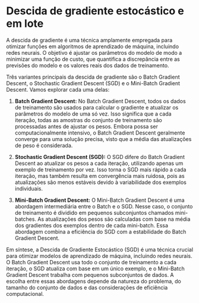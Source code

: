 # Descida de gradiente estocástico e em lote

A descida de gradiente é uma técnica amplamente empregada para otimizar funções em algoritmos de aprendizado de máquina, incluindo redes neurais. O objetivo é ajustar os parâmetros do modelo de modo a minimizar uma função de custo, que quantifica a discrepância entre as previsões do modelo e os valores reais dos dados de treinamento.

Três variantes principais da descida de gradiente são o Batch Gradient Descent, o Stochastic Gradient Descent (SGD) e o Mini-Batch Gradient Descent. Vamos explorar cada uma delas:

1. **Batch Gradient Descent:**
   No Batch Gradient Descent, todos os dados de treinamento são usados para calcular o gradiente e atualizar os parâmetros do modelo de uma só vez. Isso significa que a cada iteração, todas as amostras do conjunto de treinamento são processadas antes de ajustar os pesos. Embora possa ser computacionalmente intensivo, o Batch Gradient Descent geralmente converge para uma solução precisa, visto que a média das atualizações de peso é considerada.

2. **Stochastic Gradient Descent (SGD):**
   O SGD difere do Batch Gradient Descent ao atualizar os pesos a cada iteração, utilizando apenas um exemplo de treinamento por vez. Isso torna o SGD mais rápido a cada iteração, mas também resulta em convergência mais ruidosa, pois as atualizações são menos estáveis devido à variabilidade dos exemplos individuais.

3. **Mini-Batch Gradient Descent:**
   O Mini-Batch Gradient Descent é uma abordagem intermediária entre o Batch e o SGD. Nesse caso, o conjunto de treinamento é dividido em pequenos subconjuntos chamados mini-batches. As atualizações dos pesos são calculadas com base na média dos gradientes dos exemplos dentro de cada mini-batch. Essa abordagem combina a eficiência do SGD com a estabilidade do Batch Gradient Descent.

Em síntese, a Descida de Gradiente Estocástico (SGD) é uma técnica crucial para otimizar modelos de aprendizado de máquina, incluindo redes neurais. O Batch Gradient Descent usa todo o conjunto de treinamento a cada iteração, o SGD atualiza com base em um único exemplo, e o Mini-Batch Gradient Descent trabalha com pequenos subconjuntos de dados. A escolha entre essas abordagens depende da natureza do problema, do tamanho do conjunto de dados e das considerações de eficiência computacional.
